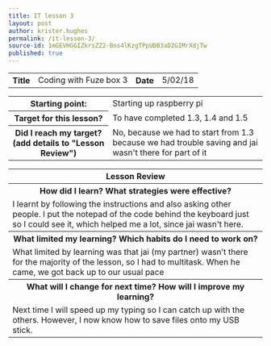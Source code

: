 ```yaml
---
title: IT lesson 3
layout: post
author: krister.hughes
permalink: /it-lesson-3/
source-id: 1mGEVHGGIZkrsZZ2-Bns4lKzgTPpUDB3aD2GIMrXdjTw
published: true
---
```

<table>
  <tr>
    <th>Title</th>
    <td>Coding with Fuze box 3</td>
    <th>Date</th>
    <td>5/02/18</td>
  </tr>
</table>


<table>
  <tr>
    <th>Starting point:</th>
    <td>Starting up raspberry pi </td>
  </tr>
  <tr>
    <th>Target for this lesson?</th>
    <td>To have completed 1.3, 1.4 and 1.5</td>
  </tr>
  <tr>
    <th>Did I reach my target? 
(add details to "Lesson Review")</th>
    <td> No, because we had to start from 1.3 because we had trouble saving and jai wasn't there for part of it</td>
  </tr>
</table>


<table>
  <tr>
    <th>Lesson Review</th>
  </tr>
  <tr>
    <th>How did I learn? What strategies were effective? </th>
  </tr>
  <tr>
    <td>I learnt by following the instructions and also asking other people. I put the notepad of the code behind the keyboard just so I could see it, which helped me a lot, since jai wasn't here.</td>
  </tr>
  <tr>
    <th>What limited my learning? Which habits do I need to work on? </th>
  </tr>
  <tr>
    <td>What limited by learning was that jai (my partner) wasn’t there for the majority of the lesson, so I had to multitask. When he came, we got back up to our usual pace</td>
  </tr>
  <tr>
    <th>What will I change for next time? How will I improve my learning?</th>
  </tr>
  <tr>
    <td>Next time I will speed up my typing so I can catch up with the others. However, I now know how to save files onto my USB stick.</td>
  </tr>
</table>


